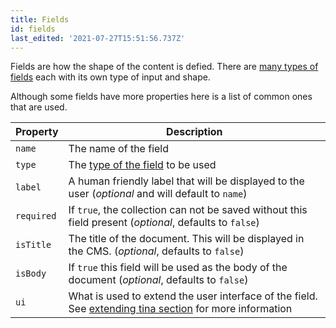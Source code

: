 ```yaml
---
title: Fields
id: fields
last_edited: '2021-07-27T15:51:56.737Z'
---
```


<!-- # next: /docs/reference/schema -->

Fields are how the shape of the content is defied. There are [many types of fields](/docs/reference/types) each with its own type of input and shape.


Although some fields have more properties here is a list of common ones that are used.

| Property     | Description              |
|--------------|--------------------------|
| `name` | The name of the field |
| `type` | The [type of the field](/docs/reference/types/) to be used |
| `label` | A human friendly label that will be displayed to the user (*optional* and will default to `name`)|
| `required` | If `true`, the collection can not be saved without this field present (*optional*, defaults to `false`) | 
| `isTitle`  | The title of the document. This will be displayed in the CMS. (*optional*, defaults to `false`)|
| `isBody`  | If `true` this field will be used as the body of the document (*optional*, defaults to `false`) |
| `ui`  | What is used to extend the user interface of the field. See [extending tina section](/docs/extending-tina/overview/) for more information |



<!-- (Requires the [datalayer to be enabled](), and requires `required: true`) -->